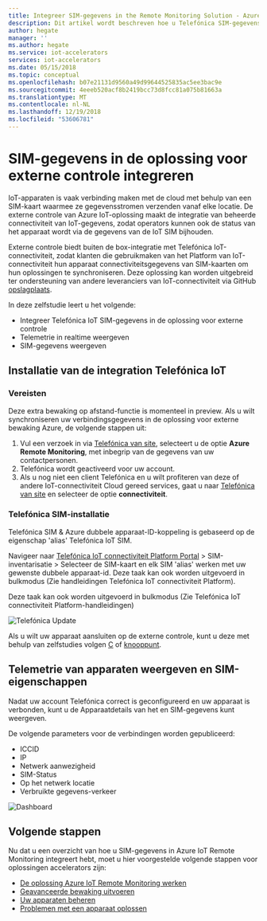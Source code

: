 ```yaml
---
title: Integreer SIM-gegevens in the Remote Monitoring Solution - Azure | Microsoft Docs
description: Dit artikel wordt beschreven hoe u Telefónica SIM-gegevens integreert in de oplossing voor externe controle.
author: hegate
manager: ''
ms.author: hegate
ms.service: iot-accelerators
services: iot-accelerators
ms.date: 05/15/2018
ms.topic: conceptual
ms.openlocfilehash: b07e21131d9560a49d99644525835ac5ee3bac9e
ms.sourcegitcommit: 4eeeb520acf8b2419bcc73d8fcc81a075b81663a
ms.translationtype: MT
ms.contentlocale: nl-NL
ms.lasthandoff: 12/19/2018
ms.locfileid: "53606781"
---
```

# <a name="integrate-sim-data-in-the-remote-monitoring-solution"></a>SIM-gegevens in de oplossing voor externe controle integreren

IoT-apparaten is vaak verbinding maken met de cloud met behulp van een SIM-kaart waarmee ze gegevensstromen verzenden vanaf elke locatie. De externe controle van Azure IoT-oplossing maakt de integratie van beheerde connectiviteit van IoT-gegevens, zodat operators kunnen ook de status van het apparaat wordt via de gegevens van de IoT SIM bijhouden.

Externe controle biedt buiten de box-integratie met Telefónica IoT-connectiviteit, zodat klanten die gebruikmaken van het Platform van IoT-connectiviteit hun apparaat connectiviteitsgegevens van SIM-kaarten om hun oplossingen te synchroniseren. Deze oplossing kan worden uitgebreid ter ondersteuning van andere leveranciers van IoT-connectiviteit via GitHub [opslagplaats](https://github.com/Azure/azure-iot-pcs-remote-monitoring-dotnet).

In deze zelfstudie leert u het volgende:

* Integreer Telefónica IoT SIM-gegevens in de oplossing voor externe controle
* Telemetrie in realtime weergeven
* SIM-gegevens weergeven

## <a name="telefnica-iot-integration-setup"></a>Installatie van de integration Telefónica IoT

### <a name="prerequisites"></a>Vereisten

Deze extra bewaking op afstand-functie is momenteel in preview. Als u wilt synchroniseren uw verbindingsgegevens in de oplossing voor externe bewaking Azure, de volgende stappen uit:

1. Vul een verzoek in via [Telefónica van site](https://iot.telefonica.com/contact), selecteert u de optie **Azure Remote Monitoring**, met inbegrip van de gegevens van uw contactpersonen.
2. Telefónica wordt geactiveerd voor uw account.
3. Als u nog niet een client Telefónica en u wilt profiteren van deze of andere IoT-connectiviteit Cloud gereed services, gaat u naar [Telefónica van site](https://iot.telefonica.com/) en selecteer de optie **connectiviteit**.

### <a name="telefnica-sim-setup"></a>Telefónica SIM-installatie
Telefónica SIM & Azure dubbele apparaat-ID-koppeling is gebaseerd op de eigenschap 'alias' Telefónica IoT SIM. 

Navigeer naar [Telefónica IoT connectiviteit Platform Portal](https://m2m-movistar-es.telefonica.com/) > SIM-inventarisatie > Selecteer de SIM-kaart en elk SIM 'alias' werken met uw gewenste dubbele apparaat-id. Deze taak kan ook worden uitgevoerd in bulkmodus (Zie handleidingen Telefónica IoT connectiviteit Platform).

Deze taak kan ook worden uitgevoerd in bulkmodus (Zie Telefónica IoT connectiviteit Platform-handleidingen)

![Telefónica Update](./media/iot-accelerators-remote-monitoring-telefonica-sim/telefonica_site.png)

Als u wilt uw apparaat aansluiten op de externe controle, kunt u deze met behulp van zelfstudies volgen [C](iot-accelerators-connecting-devices-linux.md) of [knooppunt](iot-accelerators-connecting-devices-node.md). 

## <a name="view-device-telemetry-and-sim-properties"></a>Telemetrie van apparaten weergeven en SIM-eigenschappen

Nadat uw account Telefónica correct is geconfigureerd en uw apparaat is verbonden, kunt u de Apparaatdetails van het en SIM-gegevens kunt weergeven.

De volgende parameters voor de verbindingen worden gepubliceerd:

* ICCID
* IP
* Netwerk aanwezigheid
* SIM-Status
* Op het netwerk locatie
* Verbruikte gegevens-verkeer

![Dashboard](./media/iot-accelerators-remote-monitoring-telefonica-sim/dashboard.png)

## <a name="next-steps"></a>Volgende stappen

Nu dat u een overzicht van hoe u SIM-gegevens in Azure IoT Remote Monitoring integreert hebt, moet u hier voorgestelde volgende stappen voor oplossingen accelerators zijn:

* [De oplossing Azure IoT Remote Monitoring werken](quickstart-remote-monitoring-deploy.md)
* [Geavanceerde bewaking uitvoeren](iot-accelerators-remote-monitoring-monitor.md)
* [Uw apparaten beheren](iot-accelerators-remote-monitoring-manage.md)
* [Problemen met een apparaat oplossen](iot-accelerators-remote-monitoring-maintain.md)

